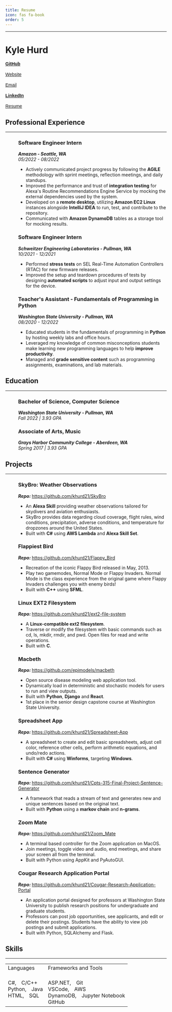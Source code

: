 ```yaml
---
title: Resume
icon: fas fa-book
order: 5
---
```


---

# Kyle Hurd

<!-- Links -->

<div>
  <div class="fab fa-github">
    <a
      style="font-family: Arial, sans-serif;"
      href="https://github.com/khurd21"
      target="_blank"
      rel="noopener noreferrer"
      > <b>GitHub</b></a>
  </div>
  &emsp;
  <div class="fas fa-globe">
    <a
      style="font-family: Arial, sans-serif;"
      href="https://khurd21.github.io"
      target="_blank"
      rel="noopener noreferrer"
      > Website</a>
  </div>
  &emsp;
  <div class="fas fa-envelope">
    <a
      style="font-family: Arial, sans-serif;"
      href="mailto:kyle.hurd@wsu.edu"
      target="_blank"
      rel="noopener noreferrer"
      > Email</a>
  </div>
  &emsp;
  <div class="fab fa-linkedin">
    <a
      style="font-family: Arial, sans-serif;"
      href="https://www.linkedin.com/in/kyle-hurd/"
      target="_blank"
      rel="noopener noreferrer"
      > <b>LinkedIn</b></a>
  </div>
  &emsp;
  <div class="fas fa-file-pdf">
    <a
      style="font-family: Arial, sans-serif;"
      href="/assets/resume/Kyle-Hurd-Resume.pdf"
      target="_blank"
      rel="noopener noreferrer"
      > Resume</a>
  </div>
</div>

## Professional Experience

---

<dl>
  <dd>
    <h3>Software Engineer Intern</h3>
    <strong><i>Amazon - Seattle, WA</i></strong>
    <br>
    <i>05/2022 - 08/2022</i>
    <ul>
      <li>
        Actively communicated project progress by following the
        <b>AGILE</b> methodology with sprint meetings, reflection meetings,
        and daily standups.
      </li>
      <li>
        Improved the performance and trust of <b>integration testing</b> for
        Alexa's Routine Recommendations Engine Service by mocking the
        external dependencies used by the system.
      </li>
      <li>
        Developed on a <b>remote desktop</b>, utilizing <b>Amazon EC2 Linux</b>
        instances alongside <b>IntelliJ IDEA</b> to run, test, and contribute
        to the repository.
      </li>
      <li>
        Communicated with <b>Amazon DynamoDB</b> tables as a storage tool for mocking results.
      </li>
    </ul>
  </dd>
</dl>

<dl>
  <dd>
    <h3>Software Engineer Intern</h3>
    <strong><i>Schweitzer Engineering Laboratories - Pullman, WA</i></strong>
    <br>
    <i>10/2021 - 12/2021</i>
    <ul>
      <li>
        Performed <b>stress tests</b> on SEL Real-Time Automation Controllers (RTAC)
        for new firmware releases.
      </li>
      <li>
        Improved the setup and teardown procedures of tests by designing <b>automated scripts</b>
        to adjust input and output settings for the device.
      </li>
    </ul>
  </dd>
</dl>

<dl>
  <dd>
    <h3>Teacher's Assistant - Fundamentals of Programming in Python</h3>
    <strong><i>Washington State University - Pullman, WA</i></strong>
    <br>
    <i>08/2020 - 12/2022</i>
    <ul>
      <li>
        Educated students in the fundamentals of programming in <b>Python</b> by
        hosting weekly labs and office hours.
      </li>
      <li>
        Leveraged my knowledge of common misconceptions students make learning new programming
        languages to help <b>improve productivity</b>.
      </li>
      <li>
        Managed and <b>grade sensitive content</b> such as programming assignments, examinations,
        and lab materials.
      </li>
    </ul>
  </dd>
</dl>

## Education

---

<dl>
  <dd>
    <h3>Bachelor of Science, Computer Science</h3>
    <strong><i>Washington State University - Pullman, WA</i></strong>
    <br>
    <i>Fall 2022 | 3.93 GPA</i>
    <h3>Associate of Arts, Music</h3>
    <strong><i>Grays Harbor Community College - Aberdeen, WA</i></strong>
    <br>
    <i>Spring 2017 | 3.93 GPA</i>
  </dd>
</dl>

## Projects

---

<dl>
  <dd>
    <h3>SkyBro: Weather Observations</h3>
    <strong><b><i>Repo: </i></b></strong>
    <a
      href="https://github.com/khurd21/SkyBro"
      target="_blank"
      >https://github.com/khurd21/SkyBro</a>
    <ul>
      <li>
        An <b>Alexa Skill</b> providing weather observations tailored for skydivers and aviation enthusiasts.
      </li>
      <li>
        SkyBro provides data regarding cloud coverage, flight rules, wind conditions, precipitation, adverse conditions, and temperature for dropzones around the United States.
      </li>
      <li>
        Built with <b>C#</b> using <b>AWS Lambda</b> and <b>Alexa Skill Set</b>.
      </li>
    </ul>
  </dd>
</dl>

<dl>
  <dd>
    <h3>Flappiest Bird</h3>
    <strong><b><i>Repo: </i></b></strong>
    <a
      href="https://github.com/khurd21/Flappy_Bird"
      target="_blank"
      >https://github.com/khurd21/Flappy_Bird</a>
    <ul>
      <li>
        Recreation of the iconic Flappy Bird released in May, 2013.
      </li>
      <li>
        Play two gamemodes, Normal Mode or Flappy Invaders. Normal Mode is
        the class experience from the original game where Flappy Invaders
        challenges you with enemy birds!
      </li>
      <li>
        Built with <b>C++</b> using <b>SFML</b>.
      </li>
    </ul>
  </dd>
</dl>

<dl>
  <dd>
    <h3>Linux EXT2 Filesystem</h3>
    <strong><b><i>Repo: </i></b></strong>
    <a
      href="https://github.com/khurd21/ext2-file-system "
      target="_blank"
      >https://github.com/khurd21/ext2-file-system</a>
    <ul>
      <li>
        A <b>Linux-compatible ext2 filesystem</b>.
      </li>
      <li>
        Traverse or modify the filesystem with basic commands such as cd, ls, mkdir, rmdir, and pwd. Open files for read and write operations.
      </li>
      <li>
        Built with <b>C</b>.
      </li>
    </ul>
  </dd>
</dl>

<dl>
  <dd>
    <h3>Macbeth</h3>
    <strong><b><i>Repo: </i></b></strong>
    <a
      href="https://github.com/epimodels/macbeth"
      target="_blank"
      >https://github.com/epimodels/macbeth</a>
    <ul>
      <li>
        Open source disease modeling web application tool.
      </li>
      <li>
        Dynamically load in deterministic and stochastic models for users to run
        and view outputs.
      </li>
      <li>
        Built with <b>Python</b>, <b>Django</b> and <b>React</b>.
      </li>
      <li>
        1st place in the senior design capstone course at Washington State University.
      </li>
    </ul>
  </dd>
</dl>

<dl>
  <dd>
    <h3>Spreadsheet App</h3>
    <strong><b><i>Repo: </i></b></strong>
    <a
      href="https://github.com/khurd21/Spreadsheet-App"
      target="_blank"
      >https://github.com/khurd21/Spreadsheet-App</a>
    <ul>
      <li>
        A spreadsheet to create and edit basic spreadsheets, adjust cell color, reference
        other cells, perform arithmetic equations, and undo/redo actions.
      </li>
      <li>
        Built with <b>C#</b> using <b>Winforms</b>, targeting <b>Windows</b>.
      </li>
    </ul>
  </dd>
</dl>

<dl>
  <dd>
    <h3>Sentence Generator</h3>
    <strong><b><i>Repo: </i></b></strong>
    <a
      href="https://github.com/khurd21/Cpts-315-Final-Project-Sentence-Generator"
      target="_blank"
      >https://github.com/khurd21/Cpts-315-Final-Project-Sentence-Generator</a>
    <ul>
      <li>
        A framework that reads a stream of text and generates new and unique
        sentences based on the original text.
      </li>
      <li>
        Built with <b>Python</b> using a <b>markov chain</b> and <b>n-grams</b>.
      </li>
    </ul>
  </dd>
</dl>

<dl>
  <dd>
    <h3>Zoom Mate</h3>
    <strong><b><i>Repo: </i></b></strong>
    <a
      href="https://github.com/khurd21/Zoom_Mate"
      target="_blank"
      >https://github.com/khurd21/Zoom_Mate</a>
    <ul>
      <li>
        A terminal based controller for the Zoom application on MacOS.
      </li>
      <li>
        Join meetings, toggle video and audio, end meetings, and share your
        screen all from the terminal.
      </li>
      <li>
        Built with Python using AppKit and PyAutoGUI.
      </li>
    </ul>
  </dd>
</dl>

<dl>
  <dd>
    <h3>Cougar Research Application Portal</h3>
    <strong><b><i>Repo: </i></b></strong>
    <a
      href="https://github.com/khurd21/Cougar-Research-Application-Portal"
      target="_blank"
      >https://github.com/khurd21/Cougar-Research-Application-Portal</a>
    <ul>
      <li>
        An application portal designed for professors at Washington State University to
        publish research positions for undergraduate and graduate students.
      </li>
      <li>
        Professors can post job opportunities, see applicants, and edit or delete their postings.
        Students have the ability to view job postings and submit applications.
      </li>
      <li>
        Built with Python, SQLAlchemy and Flask.
      </li>
    </ul>
  </dd>
</dl>

## Skills

---

<table style="border: none; overflow-y: auto;">
  <tr>
    <td>Languages</td>
    <td>Frameworks and Tools</td>
  </tr>
  <tr>
    <td>
      C#,&emsp;C/C++
      <br>Python,&emsp;Java
      <br>HTML,&emsp;SQL
    </td>
    <td>
      <br>ASP.NET,&emsp;Git
      <br>VSCode,&emsp;AWS
      <br>DynamoDB,&emsp;Jupyter Notebook
      <br>GitHub
    </td>
  </tr>
</table>
